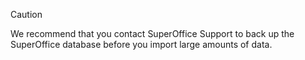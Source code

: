 <!-- markdownlint-disable-file MD041 -->
> [!CAUTION]
> We recommend that you contact SuperOffice Support to back up the SuperOffice database before you import large amounts of data.

